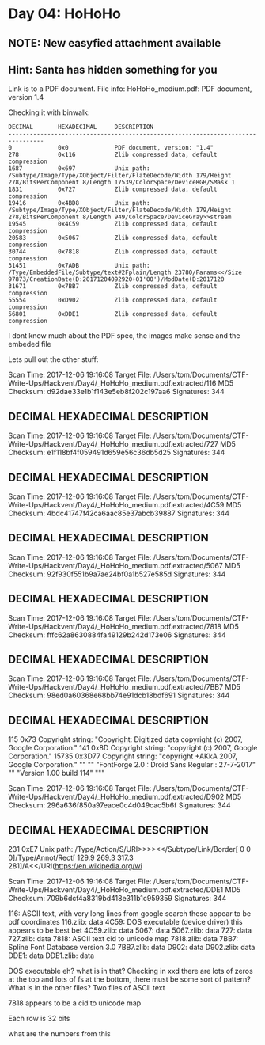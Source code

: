 # Day 04: HoHoHo
## NOTE: New easyfied attachment available
## Hint: Santa has hidden something for you

Link is to a PDF document. File info:
HoHoHo_medium.pdf: PDF document, version 1.4

Checking it with binwalk:

```
DECIMAL       HEXADECIMAL     DESCRIPTION
--------------------------------------------------------------------------------
0             0x0             PDF document, version: "1.4"
278           0x116           Zlib compressed data, default compression
1687          0x697           Unix path: /Subtype/Image/Type/XObject/Filter/FlateDecode/Width 179/Height 278/BitsPerComponent 8/Length 17539/ColorSpace/DeviceRGB/SMask 1
1831          0x727           Zlib compressed data, default compression
19416         0x4BD8          Unix path: /Subtype/Image/Type/XObject/Filter/FlateDecode/Width 179/Height 278/BitsPerComponent 8/Length 949/ColorSpace/DeviceGray>>stream
19545         0x4C59          Zlib compressed data, default compression
20583         0x5067          Zlib compressed data, default compression
30744         0x7818          Zlib compressed data, default compression
31451         0x7ADB          Unix path: /Type/EmbeddedFile/Subtype/text#2Fplain/Length 23780/Params<</Size 97873/CreationDate(D:20171204092920+01'00')/ModDate(D:2017120
31671         0x7BB7          Zlib compressed data, default compression
55554         0xD902          Zlib compressed data, default compression
56801         0xDDE1          Zlib compressed data, default compression
```

I dont know much about the PDF spec, the images make sense and the embeded file

Lets pull out the other stuff:

Scan Time:     2017-12-06 19:16:08
Target File:   /Users/tom/Documents/CTF-Write-Ups/Hackvent/Day4/_HoHoHo_medium.pdf.extracted/116
MD5 Checksum:  d92dae33e1b1f143e5eb8f202c197aa6
Signatures:    344

DECIMAL       HEXADECIMAL     DESCRIPTION
--------------------------------------------------------------------------------


Scan Time:     2017-12-06 19:16:08
Target File:   /Users/tom/Documents/CTF-Write-Ups/Hackvent/Day4/_HoHoHo_medium.pdf.extracted/727
MD5 Checksum:  e1f118bf4f059491d659e56c36db5d25
Signatures:    344

DECIMAL       HEXADECIMAL     DESCRIPTION
--------------------------------------------------------------------------------


Scan Time:     2017-12-06 19:16:08
Target File:   /Users/tom/Documents/CTF-Write-Ups/Hackvent/Day4/_HoHoHo_medium.pdf.extracted/4C59
MD5 Checksum:  4bdc41747f42ca6aac85e37abcb39887
Signatures:    344

DECIMAL       HEXADECIMAL     DESCRIPTION
--------------------------------------------------------------------------------


Scan Time:     2017-12-06 19:16:08
Target File:   /Users/tom/Documents/CTF-Write-Ups/Hackvent/Day4/_HoHoHo_medium.pdf.extracted/5067
MD5 Checksum:  92f930f551b9a7ae24bf0a1b527e585d
Signatures:    344

DECIMAL       HEXADECIMAL     DESCRIPTION
--------------------------------------------------------------------------------


Scan Time:     2017-12-06 19:16:08
Target File:   /Users/tom/Documents/CTF-Write-Ups/Hackvent/Day4/_HoHoHo_medium.pdf.extracted/7818
MD5 Checksum:  fffc62a8630884fa49129b242d173e06
Signatures:    344

DECIMAL       HEXADECIMAL     DESCRIPTION
--------------------------------------------------------------------------------


Scan Time:     2017-12-06 19:16:08
Target File:   /Users/tom/Documents/CTF-Write-Ups/Hackvent/Day4/_HoHoHo_medium.pdf.extracted/7BB7
MD5 Checksum:  98ed0a60368e68bb74e91dcb18bdf691
Signatures:    344

DECIMAL       HEXADECIMAL     DESCRIPTION
--------------------------------------------------------------------------------
115           0x73            Copyright string: "Copyright: Digitized data copyright (c) 2007, Google Corporation."
141           0x8D            Copyright string: "copyright (c) 2007, Google Corporation."
15735         0x3D77          Copyright string: "copyright +AKkA 2007, Google Corporation." "" "" "FontForge 2.0 : Droid Sans Regular : 27-7-2017" "" "Version 1.00 build 114" """


Scan Time:     2017-12-06 19:16:08
Target File:   /Users/tom/Documents/CTF-Write-Ups/Hackvent/Day4/_HoHoHo_medium.pdf.extracted/D902
MD5 Checksum:  296a636f850a97eace0c4d049cac5b6f
Signatures:    344

DECIMAL       HEXADECIMAL     DESCRIPTION
--------------------------------------------------------------------------------
231           0xE7            Unix path: /Type/Action/S/URI>>>><</Subtype/Link/Border[ 0 0 0]/Type/Annot/Rect[ 129.9 269.3 317.3 281]/A<</URI(https://en.wikipedia.org/wi


Scan Time:     2017-12-06 19:16:08
Target File:   /Users/tom/Documents/CTF-Write-Ups/Hackvent/Day4/_HoHoHo_medium.pdf.extracted/DDE1
MD5 Checksum:  709b6dcf4a8319bd418e311b1c959359
Signatures:    344


116:       ASCII text, with very long lines	from google search these appear to be pdf coordinates
116.zlib:  data
4C59:      DOS executable (device driver)	this appears to be best bet	
4C59.zlib: data
5067:      data
5067.zlib: data
727:       data
727.zlib:  data
7818:      ASCII text				cid to unicode map
7818.zlib: data
7BB7:      Spline Font Database  version 3.0
7BB7.zlib: data
D902:      data
D902.zlib: data
DDE1:      data
DDE1.zlib: data


DOS executable eh? what is in that? Checking in xxd there are lots of zeros at the top and lots of fs at the bottom, there must be some sort of pattern?
What is in the other files? Two files of ASCII text


7818 appears to be a cid to unicode map

Each row is 32 bits

what are the numbers from this






